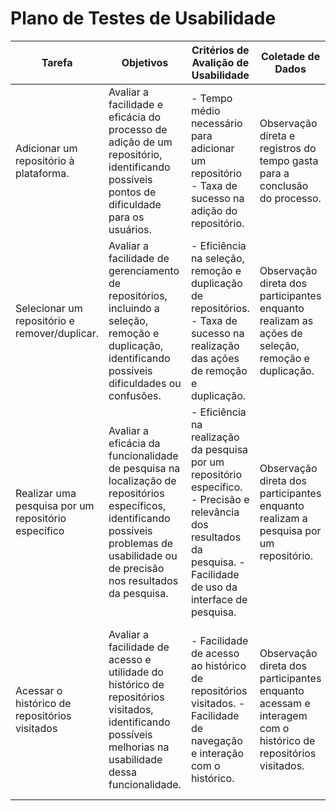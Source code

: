 # Plano de Testes de Usabilidade

| Tarefa | Objetivos | Critérios de Avalição de Usabilidade | Coletade de Dados | Análise dos Resultados | Recomendações |
|--- |--- |--- |--- |--- |--- |
| Adicionar um repositório à plataforma. | Avaliar a facilidade e eficácia do processo de adição de um repositório, identificando possíveis pontos de dificuldade para os usuários. | - Tempo médio necessário para adicionar um repositório   <br> - Taxa de sucesso na adição do repositório. | Observação direta e registros do tempo gasta para a conclusão do processo. | - Análise do tempo médio gasto pelos participantes na conclusão da tarefa. - Cálculo da taxa de sucesso na adição do repositório. | Sugestões para a melhoria da aplicação. |
| Selecionar um repositório e remover/duplicar. | Avaliar a facilidade de gerenciamento de repositórios, incluindo a seleção, remoção e duplicação, identificando possíveis dificuldades ou confusões. | - Eficiência na seleção, remoção e duplicação de repositórios. - Taxa de sucesso na realização das ações de remoção e duplicação. | Observação direta dos participantes enquanto realizam as ações de seleção, remoção e duplicação. | Análise da eficiência na realização das ações de gerenciamento de repositórios. | Sugestões para a melhoria da aplicação. |
| Realizar uma pesquisa por um repositório específico | Avaliar a eficácia da funcionalidade de pesquisa na localização de repositórios específicos, identificando possíveis problemas de usabilidade ou de precisão nos resultados da pesquisa. | - Eficiência na realização da pesquisa por um repositório específico. - Precisão e relevância dos resultados da pesquisa. - Facilidade de uso da interface de pesquisa. | Observação direta dos participantes enquanto realizam a pesquisa por um repositório.| - Análise da eficiência na realização da pesquisa e no tempo gasto pelos participantes - Avaliação da precisão e relevância dos resultados da pesquisa. | Sugestões para a melhoria da aplicação. |
| Acessar o histórico de repositórios visitados | Avaliar a facilidade de acesso e utilidade do histórico de repositórios visitados, identificando possíveis melhorias na usabilidade dessa funcionalidade. | - Facilidade de acesso ao histórico de repositórios visitados. - Facilidade de navegação e interação com o histórico. | Observação direta dos participantes enquanto acessam e interagem com o histórico de repositórios visitados. | - Avaliação da facilidade de acesso e utilidade do histórico de repositórios visitados. - Identificação de possíveis pontos de confusão ou dificuldade na interação com o histórico. | Sugestões para a melhoria da aplicação. |
